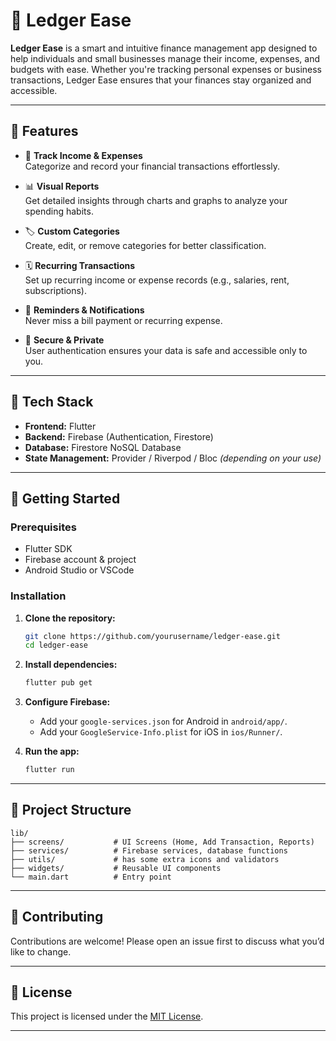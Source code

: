 # 💼 Ledger Ease

**Ledger Ease** is a smart and intuitive finance management app designed to help individuals and small businesses manage their income, expenses, and budgets with ease. Whether you're tracking personal expenses or business transactions, Ledger Ease ensures that your finances stay organized and accessible.

---

## 📱 Features

- 💸 **Track Income & Expenses**  
  Categorize and record your financial transactions effortlessly.

- 📊 **Visual Reports**  
  Get detailed insights through charts and graphs to analyze your spending habits.

- 🏷️ **Custom Categories**  
  Create, edit, or remove categories for better classification.

- 🗓️ **Recurring Transactions**  
  Set up recurring income or expense records (e.g., salaries, rent, subscriptions).

- 🔔 **Reminders & Notifications**  
  Never miss a bill payment or recurring expense.

- 🔐 **Secure & Private**  
  User authentication ensures your data is safe and accessible only to you.

---

## 🔧 Tech Stack

- **Frontend:** Flutter  
- **Backend:** Firebase (Authentication, Firestore)  
- **Database:** Firestore NoSQL Database  
- **State Management:** Provider / Riverpod / Bloc *(depending on your use)*

---

## 🚀 Getting Started

### Prerequisites

- Flutter SDK
- Firebase account & project
- Android Studio or VSCode

### Installation

1. **Clone the repository:**
   ```bash
   git clone https://github.com/yourusername/ledger-ease.git
   cd ledger-ease
   ```

2. **Install dependencies:**
   ```bash
   flutter pub get
   ```

3. **Configure Firebase:**
   - Add your `google-services.json` for Android in `android/app/`.
   - Add your `GoogleService-Info.plist` for iOS in `ios/Runner/`.

4. **Run the app:**
   ```bash
   flutter run
   ```

---

## 📁 Project Structure

```
lib/
├── screens/           # UI Screens (Home, Add Transaction, Reports)
├── services/          # Firebase services, database functions
├── utils/             # has some extra icons and validators    
├── widgets/           # Reusable UI components
└── main.dart          # Entry point
```

---

## 🤝 Contributing

Contributions are welcome! Please open an issue first to discuss what you’d like to change.

---

## 📃 License

This project is licensed under the [MIT License](LICENSE).

---
